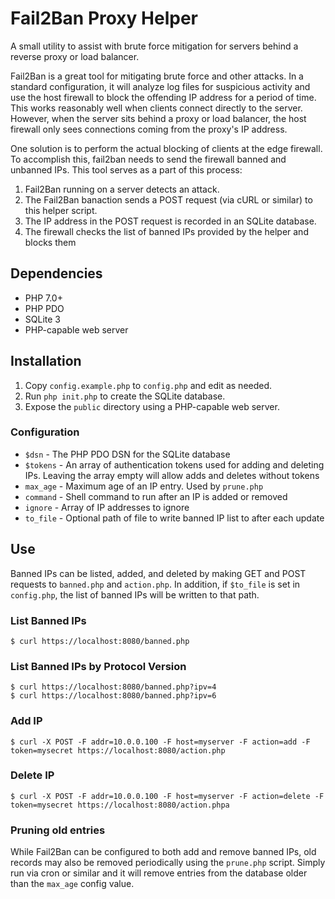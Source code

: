 Fail2Ban Proxy Helper
=====================
A small utility to assist with brute force mitigation for servers behind a
reverse proxy or load balancer.

Fail2Ban is a great tool for mitigating brute force and other attacks. In a
standard configuration, it will analyze log files for suspicious activity and
use the host firewall to block the offending IP address for a period of time.
This works reasonably well when clients connect directly to the server.
However, when the server sits behind a proxy or load balancer, the host
firewall only sees connections coming from the proxy's IP address.

One solution is to perform the actual blocking of clients at the edge firewall.
To accomplish this, fail2ban needs to send the firewall banned and unbanned IPs.
This tool serves as a part of this process:

  1. Fail2Ban running on a server detects an attack.
  2. The Fail2Ban banaction sends a POST request (via cURL or similar) to this
     helper script.
  3. The IP address in the POST request is recorded in an SQLite database.
  4. The firewall checks the list of banned IPs provided by the helper and
     blocks them

Dependencies
------------
  * PHP 7.0+
  * PHP PDO
  * SQLite 3
  * PHP-capable web server

Installation
------------
  1. Copy `config.example.php` to `config.php` and edit as needed.
  2. Run `php init.php` to create the SQLite database.
  3. Expose the `public` directory using a PHP-capable web server.

### Configuration
  * `$dsn` - The PHP PDO DSN for the SQLite database
  * `$tokens` - An array of authentication tokens used for adding and deleting
    IPs. Leaving the array empty will allow adds and deletes without tokens
  * `max_age` - Maximum age of an IP entry. Used by `prune.php`
  * `command` - Shell command to run after an IP is added or removed
  * `ignore` - Array of IP addresses to ignore
  * `to_file` - Optional path of file to write banned IP list to after each
    update

Use
---
Banned IPs can be listed, added, and deleted by making GET and POST requests
to `banned.php` and `action.php`. In addition, if `$to_file` is set in
`config.php`, the list of banned IPs will be written to that path.

### List Banned IPs

    $ curl https://localhost:8080/banned.php

### List Banned IPs by Protocol Version

    $ curl https://localhost:8080/banned.php?ipv=4
    $ curl https://localhost:8080/banned.php?ipv=6

### Add IP

    $ curl -X POST -F addr=10.0.0.100 -F host=myserver -F action=add -F token=mysecret https://localhost:8080/action.php

### Delete IP

    $ curl -X POST -F addr=10.0.0.100 -F host=myserver -F action=delete -F token=mysecret https://localhost:8080/action.phpa

### Pruning old entries
While Fail2Ban can be configured to both add and remove banned IPs, old
records may also be removed periodically using the `prune.php` script. Simply
run via cron or similar and it will remove entries from the database older
than the `max_age` config value.
